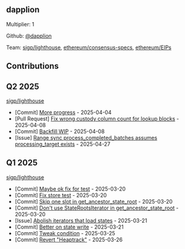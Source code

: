 
## dapplion
Multiplier: 1

Github: [@dapplion](https://github.com/dapplion)

Team: [sigp/lighthouse](https://github.com/sigp/lighthouse/pulls?q=author%3Adapplion), [ethereum/consensus-specs](https://github.com/ethereum/consensus-specs/pulls?q=author%3Adapplion), [ethereum/EIPs](https://github.com/ethereum/EIPs/pulls?q=author%3Adapplion)

## Contributions

## Q2 2025


[sigp/lighthouse](https://github.com/sigp/lighthouse)
* [Commit] [More progress](https://github.com/sigp/lighthouse/commit/614c01698d0816b062ac321b5579993747d5708d) - 2025-04-04
* [Pull Request] [Fix wrong custody column count for lookup blocks](https://github.com/sigp/lighthouse/pull/7281) - 2025-04-08
* [Commit] [Backfill WIP](https://github.com/sigp/lighthouse/commit/f9d2c1d2d3c5682f2132c0d9ad0a7d83921ba6ca) - 2025-04-08
* [Issue] [Range sync process_completed_batches assumes processing_target exists](https://github.com/sigp/lighthouse/issues/7360) - 2025-04-27
## Q1 2025

[sigp/lighthouse](https://github.com/sigp/lighthouse)
* [Commit] [Maybe ok fix for test](https://github.com/sigp/lighthouse/commit/2b050f4e8992a38af0fef116d0dde30f97241b9e) - 2025-03-20
* [Commit] [Fix store test](https://github.com/sigp/lighthouse/commit/3f808dff151208b54adc06e926793a61267bd4f4) - 2025-03-20
* [Commit] [Skip one slot in get_ancestor_state_root](https://github.com/sigp/lighthouse/commit/a3389cb43ed0de05d37e117f053f9d41079f97e2) - 2025-03-20
* [Commit] [Don't use StateRootsIterator in get_ancestor_state_root](https://github.com/sigp/lighthouse/commit/2986d43b447b8d42ea1a949715eac0068a057a74) - 2025-03-20
* [Issue] [Abolish iterators that load states](https://github.com/sigp/lighthouse/issues/7184) - 2025-03-21
* [Commit] [Better on state write](https://github.com/sigp/lighthouse/commit/75e069ae27436b267c1371e6402b8135ef6e49d0) - 2025-03-21
* [Commit] [Tweak condition](https://github.com/sigp/lighthouse/commit/6b72c98e0e106f51d09f1591e22a53a29116851c) - 2025-03-25
* [Commit] [Revert "Heaptrack"](https://github.com/sigp/lighthouse/commit/96ccaed29e4d68def7853f4d2973d18d3185402f) - 2025-03-26
